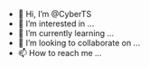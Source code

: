 - 👋 Hi, I’m @CyberTS
- 👀 I’m interested in ...
- 🌱 I’m currently learning ...
- 💞️ I’m looking to collaborate on ...
- 📫 How to reach me ...

<!---
CyberTS/CyberTS is a ✨ special ✨ repository because its `README.md` (this file) appears on your GitHub profile.
You can click the Preview link to take a look at your changes.
--->
